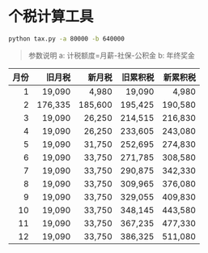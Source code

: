 # 个税计算工具

```bash
python tax.py -a 80000 -b 640000
```

> 参数说明
> a: 计税额度=月薪-社保-公积金
> b: 年终奖金

|月份|旧月税|新月税|旧累积税|新累积税|
|-:|-:|-:|-:|-:|
|  1 |     19,090 |      4,980 |       19,090 |        4,980 |
|  2 |    176,335 |    185,600 |      195,425 |      190,580 |
|  3 |     19,090 |     26,250 |      214,515 |      216,830 |
|  4 |     19,090 |     26,250 |      233,605 |      243,080 |
|  5 |     19,090 |     31,750 |      252,695 |      274,830 |
|  6 |     19,090 |     33,750 |      271,785 |      308,580 |
|  7 |     19,090 |     33,750 |      290,875 |      342,330 |
|  8 |     19,090 |     33,750 |      309,965 |      376,080 |
|  9 |     19,090 |     33,750 |      329,055 |      409,830 |
| 10 |     19,090 |     33,750 |      348,145 |      443,580 |
| 11 |     19,090 |     33,750 |      367,235 |      477,330 |
| 12 |     19,090 |     33,750 |      386,325 |      511,080 |